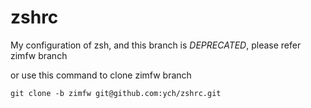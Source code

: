 # zshrc

My configuration of zsh, and this branch is *DEPRECATED*, please refer zimfw branch

or use this command to clone zimfw branch

```
git clone -b zimfw git@github.com:ych/zshrc.git
```
